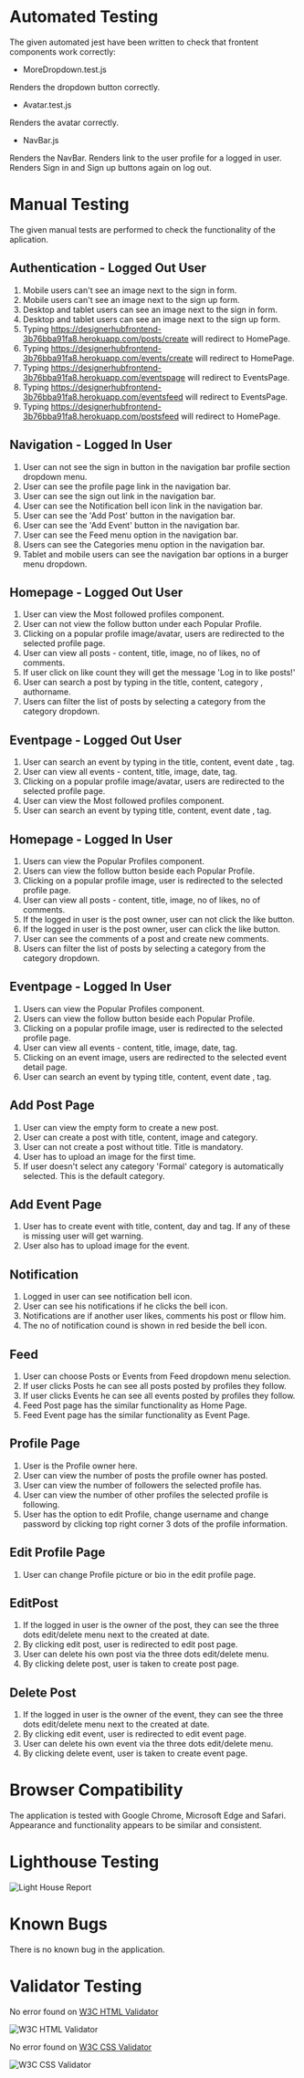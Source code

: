 # Automated Testing

The given automated jest have been written to check that frontent components work correctly:

* MoreDropdown.test.js

Renders the dropdown button correctly.

* Avatar.test.js

Renders the avatar correctly.

* NavBar.js

Renders the NavBar.
Renders link to the user profile for a logged in user.
Renders Sign in and Sign up buttons again on log out.

# Manual Testing

The given manual tests are performed to check the functionality of the aplication.

## Authentication - Logged Out User

1. Mobile users can't see an image next to the sign in form.
2. Mobile users can't see an image next to the sign up form.
3. Desktop and tablet users can see an image next to the sign in form.
4. Desktop and tablet users can see an image next to the sign up form.
5. Typing https://designerhubfrontend-3b76bba91fa8.herokuapp.com/posts/create will redirect to HomePage.
6. Typing https://designerhubfrontend-3b76bba91fa8.herokuapp.com/events/create will redirect to HomePage.
7. Typing https://designerhubfrontend-3b76bba91fa8.herokuapp.com/eventspage will redirect to EventsPage.
8. Typing https://designerhubfrontend-3b76bba91fa8.herokuapp.com/eventsfeed will redirect to EventsPage.
9. Typing https://designerhubfrontend-3b76bba91fa8.herokuapp.com/postsfeed will redirect to HomePage.

## Navigation - Logged In User

1. User can not see the sign in button in the navigation bar profile section dropdown menu.
2. User can see the profile page link in the navigation bar.
3. User can see the sign out link in the navigation bar.
4. User can see the Notification bell icon link in the navigation bar.
5. User can see the 'Add Post' button in the navigation bar.
6. User can see the 'Add Event' button in the navigation bar.
7. User can see the Feed menu option in the navigation bar.
8. Users can see the Categories menu option in the navigation bar.
9. Tablet and mobile users can see the navigation bar options in a burger menu dropdown.

## Homepage - Logged Out User

1. User can view the Most followed profiles component.
2. User can not view the follow button under each Popular Profile.
3. Clicking on a popular profile image/avatar, users are redirected to the selected profile page.
4. User can view all posts - content, title, image, no of likes, no of comments.
5. If user click on like count they will get the message 'Log in to like posts!'
6. User can search a post by typing in the title, content, category , authorname.
7. Users can filter the list of posts by selecting a category from the category dropdown.


## Eventpage - Logged Out User

1. User can search an event by typing in the title, content, event date , tag.
2. User can view all events - content, title, image, date, tag.
3. Clicking on a popular profile image/avatar, users are redirected to the selected profile page.
4. User can view the Most followed profiles component.
5. User can search an event by typing  title, content, event date , tag.

## Homepage - Logged In User

1. Users can view the Popular Profiles component.
2. Users can view the follow button beside each Popular Profile.
3. Clicking on a popular profile image, user is redirected to the selected profile page.
4. User can view all posts - content, title, image, no of likes, no of comments.
5. If the logged in user is the post owner, user can not click the like button.
6. If the logged in user is the post owner, user can click the like button.
7. User can see the comments of a post and create new comments.
8. Users can filter the list of posts by selecting a category from the category dropdown.

## Eventpage - Logged In User

1. Users can view the Popular Profiles component.
2. Users can view the follow button beside each Popular Profile.
3. Clicking on a popular profile image, user is redirected to the selected profile page.
4. User can view all events - content, title, image, date, tag.
5. Clicking on an event image, users are redirected to the selected event detail page.
6. User can search an event by typing  title, content, event date , tag.

## Add Post Page

1. User can view the empty form to create a new post.
2. User can create a post with title, content, image and category.
3. User can not create a post without title. Title is mandatory.
4. User has to upload an image for the first time.
5. If user doesn't select any category 'Formal' category is automatically selected. This is the default category.

## Add Event Page

1. User has to create event with title, content, day and tag. If any of these is missing user will get warning. 
2. User also has to upload image for the event.

## Notification

1. Logged in user can see notification bell icon.
2. User can see his notifications if he clicks the bell icon.
3. Notifications are if another user likes, comments his post or fllow him.
4. The no of notification cound is shown in red beside the bell icon.

## Feed

1. User can choose Posts or Events from Feed dropdown menu selection.
2. If user clicks Posts he can see all posts posted by profiles they follow.
3. If user clicks Events he can see all events posted by profiles they follow.
4. Feed Post page has the similar functionality as Home Page.
5. Feed Event page has the similar functionality as Event Page.

## Profile Page

1. User is the Profile owner here.
2. User can view the number of posts the profile owner has posted.
3. User can view the number of followers the selected profile has.
4. User can view the number of other profiles the selected profile is following.
5. User has the option to edit Profile, change username and change password by clicking top right corner 3 dots of the profile information.

## Edit Profile Page
1. User can change Profile picture or bio in the edit profile page.

## EditPost

1. If the logged in user is the owner of the post, they can see the three dots edit/delete menu next to the created at date.
2. By clicking edit post, user is redirected to edit post page.
3. User can delete his own post via the three dots edit/delete menu.
4. By clicking delete post, user is taken to create post page. 

## Delete Post

1. If the logged in user is the owner of the event, they can see the three dots edit/delete menu next to the created at date.
2. By clicking edit event, user is redirected to edit event page.
3. User can delete his own event via the three dots edit/delete menu.
4. By clicking delete event, user is taken to create event page. 

# Browser Compatibility

The application is tested with Google Chrome, Microsoft Edge and Safari. Appearance and functionality appears to be similar and consistent.

# Lighthouse Testing

![Light House Report](docs/readme/images/lighthouse.png)

# Known Bugs
There is no known bug in the application.

# Validator Testing

No error found on [W3C HTML Validator](https://validator.w3.org/)

 ![W3C HTML Validator](docs/readme/images/htmlvalidator.png)

No error found on [W3C CSS Validator](https://jigsaw.w3.org/css-validator/)

![W3C CSS Validator](docs/readme/images/cssvalidator.png)


